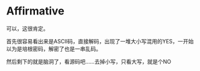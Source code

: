 # Affirmative

可以，这很肯定。

首先很容易看出来是ASCII码，直接解码，出现了一堆大小写混用的YES，一开始以为是培根密码，解密了也是一串乱码。

然后剩下的就是脑洞了，看源码吧……去掉小写，只看大写，就是个NO
